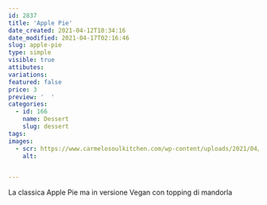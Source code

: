 ```yaml
---
id: 2837
title: 'Apple Pie'
date_created: 2021-04-12T10:34:16
date_modified: 2021-04-17T02:16:46
slug: apple-pie
type: simple
visible: true
attibutes: 
variations:
featured: false
price: 3
preview: '  '
categories: 
  - id: 166
    name: Dessert
    slug: dessert
tags: 
images: 
  - scr: https://www.carmelosoulkitchen.com/wp-content/uploads/2021/04/Apple-Pier-Veg.png
    alt: 


---
```


<p>La classica Apple Pie ma in versione Vegan con topping di mandorla<span class="Apple-converted-space"> </span></p>

